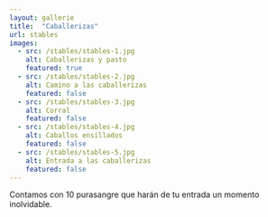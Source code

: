 ```yaml
---
layout: gallerie
title:  "Caballerizas"
url: stables
images:
  - src: /stables/stables-1.jpg
    alt: Caballerizas y pasto
    featured: true
  - src: /stables/stables-2.jpg
    alt: Camino a las caballerizas
    featured: false
  - src: /stables/stables-3.jpg
    alt: Corral
    featured: false
  - src: /stables/stables-4.jpg
    alt: Caballos ensillados
    featured: false
  - src: /stables/stables-5.jpg
    alt: Entrada a las caballerizas
    featured: false
---
```

Contamos con 10 purasangre que harán de tu entrada un momento inolvidable.